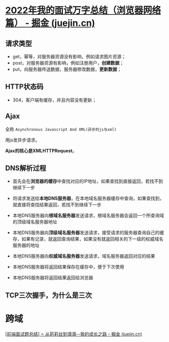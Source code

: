 # [2022年我的面试万字总结（浏览器网络篇） - 掘金 (juejin.cn)](https://juejin.cn/post/7149438206419664927#heading-2)

## 请求类型

- get，幂等，对服务器资源没有影响，例如请求图片资源；
- post，对服务器资源有影响，例如注册用户，**创建数据**；
- put，向服务器传送数据，服务器修改数据，**更新数据**；

## HTTP状态码

- 304，客户端有缓存，并且内容没有更新；

## Ajax

全称 `Asynchronous Javascript And XML(异步的js与xml)`

用js发异步请求。

**Ajax的核心是XMLHTTPRequest**。

## DNS解析过程

- 首先会在**浏览器的缓存**中查找对应的IP地址，如果查找到直接返回，若找不到继续下一步

- 将请求发送给**本地DNS服务器**，在本地域名服务器缓存中查询，如果查找到，就直接将查找结果返回，若找不到继续下一步

- 本地DNS服务器向**根域名服务器**发送请求，根域名服务器会返回一个所查询域的顶级域名服务器地址

- 本地DNS服务器向**顶级域名服务器**发送请求，接受请求的服务器查询自己的缓存，如果有记录，就返回查询结果，如果没有就返回相关的下一级的权威域名服务器的地址

- 本地DNS服务器向**权威域名服务器**发送请求，域名服务器返回对应的结果

- 本地DNS服务器将返回结果保存在缓存中，便于下次使用

- 本地DNS服务器将返回结果返回给浏览器

## TCP三次握手，为什么是三次



# 跨域

[[前端面试题总结\] ⭐️ 从莉莉丝到滴滴--我的成长之路 - 掘金 (juejin.cn)](https://juejin.cn/post/7146151385707315213#heading-3)
